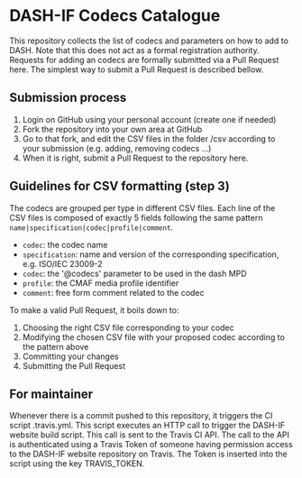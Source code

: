 # DASH-IF Codecs Catalogue

This repository collects the list of codecs and parameters on how to add to DASH. Note that this does not act as a formal registration authority. Requests for adding an codecs are formally submitted via a Pull Request here. The simplest way to submit a Pull Request is described bellow.

## Submission process

1. Login on GitHub using your personal account (create one if needed)
2. Fork the repository into your own area at GitHub
3. Go to that fork, and edit the CSV files in the folder /csv according to your submission (e.g. adding, removing codecs ...)
4. When it is right, submit a Pull Request to the repository here.

## Guidelines for CSV formatting (step 3)

The codecs are grouped per type in different CSV files. Each line of 
the CSV files is composed of exactly 5 fields following the same pattern
`name|specification|codec|profile|comment`.

- `codec`: the codec name
- `specification`: name and version of the corresponding specification, e.g. ISO/IEC 23009-2
- `codec`: the '@codecs' parameter to be used in the dash MPD
- `profile`: the CMAF media profile identifier
- `comment`: free form comment related to the codec

To make a valid Pull Request, it boils down to:

1. Choosing the right CSV file corresponding to your codec
2. Modifying the chosen CSV file with your proposed codec according to the pattern above
3. Committing your changes
4. Submitting the Pull Request

## For maintainer

Whenever there is a commit pushed to this repository, it triggers the CI script
.travis.yml. This script executes an HTTP call to trigger the DASH-IF website
build script. This call is sent to the Travis CI API. The call to the API is
authenticated using a Travis Token of someone having permission access to the
DASH-IF website repository on Travis. The Token is inserted into the script
using the key TRAVIS_TOKEN.

